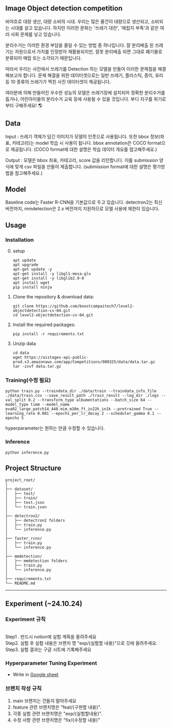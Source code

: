 ## Image Object detection competition

바야흐로 대량 생산, 대량 소비의 시대. 우리는 많은 물건이 대량으로 생산되고, 소비되는 시대를 살고 있습니다. 하지만 이러한 문화는 '쓰레기 대란', '매립지 부족'과 같은 여러 사회 문제를 낳고 있습니다.

분리수거는 이러한 환경 부담을 줄일 수 있는 방법 중 하나입니다. 잘 분리배출 된 쓰레기는 자원으로서 가치를 인정받아 재활용되지만, 잘못 분리배출 되면 그대로 폐기물로 분류되어 매립 또는 소각되기 때문입니다.

따라서 우리는 사진에서 쓰레기를 Detection 하는 모델을 만들어 이러한 문제점을 해결해보고자 합니다. 문제 해결을 위한 데이터셋으로는 일반 쓰레기, 플라스틱, 종이, 유리 등 10 종류의 쓰레기가 찍힌 사진 데이터셋이 제공됩니다.

여러분에 의해 만들어진 우수한 성능의 모델은 쓰레기장에 설치되어 정확한 분리수거를 돕거나, 어린아이들의 분리수거 교육 등에 사용될 수 있을 것입니다. 부디 지구를 위기로부터 구해주세요! 🌎

## Data

Input : 쓰레기 객체가 담긴 이미지가 모델의 인풋으로 사용됩니다. 또한 bbox 정보(좌표, 카테고리)는 model 학습 시 사용이 됩니다. bbox annotation은 COCO format으로 제공됩니다. (COCO format에 대한 설명은 학습 데이터 개요를 참고해주세요.)

Output : 모델은 bbox 좌표, 카테고리, score 값을 리턴합니다. 이를 submission 양식에 맞게 csv 파일을 만들어 제출합니다. (submission format에 대한 설명은 평가방법을 참고해주세요.)


## Model 

Baseline code는 Faster R-CNN을 기본값으로 두고 있습니다. 
detectron2는 최신 버전까지, mmdetection은 2.x 버전까지 지원하므로 모델 사용에 제한이 있습니다.

## Usage

### Installation

0. setup
   ```
   apt update
   apt upgrade
   apt-get update -y
   apt-get install -y libgl1-mesa-glx
   apt-get install -y libglib2.0-0
   apt install wget
   pip install ninja
   ```
   
2. Clone the repository & download data:
   ```
   git clone https://github.com/boostcampaitech7/level2-objectdetection-cv-04.git
   cd level2-objectdetection-cv-04.git
   ```

3. Install the required packages:
   ```
   pip install -r requirements.txt
   ```
4. Unzip data
   ```
   cd data
   wget https://aistages-api-public-prod.s3.amazonaws.com/app/Competitions/000325/data/data.tar.gz
   tar -zxvf data.tar.gz
   ```

### Training(수정 필요)

```
python train.py --traindata_dir ./data/train --traindata_info_file ./data/train.csv --save_result_path ./train_result --log_dir ./logs --val_split 0.2 --transform_type albumentations --batch_size 64 --model_type timm --model_name eva02_large_patch14_448.mim_m38m_ft_in22k_in1k --pretrained True --learning_rate 0.001 --epochs_per_lr_decay 2 --scheduler_gamma 0.1 --epochs 5
```

hyperparameter는 원하는 만큼 수정할 수 있습니다.

### Inference


```
python inference.py
```

## Project Structure
```
project_root/
│
├── dataset/
│   ├── test/
│   ├── train/
│   ├── test.json
│   └── train.json
│
├── detectron2/
│   ├── detectron2 folders
│   ├── train.py
│   └── inference.py
│
├── faster_rcnn/
│   ├── train.py
│   └── inference.py
│
├── mmdetection/
│   ├── mmdetection folders
│   ├── train.py
│   └── inference.py
│
├── requirements.txt
└── README.md
```


----
## Experiment (~24.10.24)
### Experiment 규칙
<br>
Step1 .  반드시 notion에 실험 계획을 올려주세요
<br>
Step2. 실험 후 실험 내용은 브랜치 명 "exp/{실험할 내용}"으로 깃에 올려주세요.<br>
 Step3.  실험 결과는 구글 시트에 기록해주세요

### Hyperparameter Tuning Experiment
- Write in [Google sheet](https://docs.google.com/spreadsheets/d/1tuTotQ_ALJQyJPzXt2NMeeyWfkm5csweRrYfWxnff8A/edit?usp=sharing)



### 브랜치 작성 규칙
1. main 브랜치는 건들지 말아주세요
2. feature 관련 브랜치명은 "feat/{구현할 내용}".
3. 각종 실험 관련 브랜치명은 "exp/{실험할내용}".
4. 수정 사항 관련 브랜치명은 "fix/{수정할 내용}"
   
